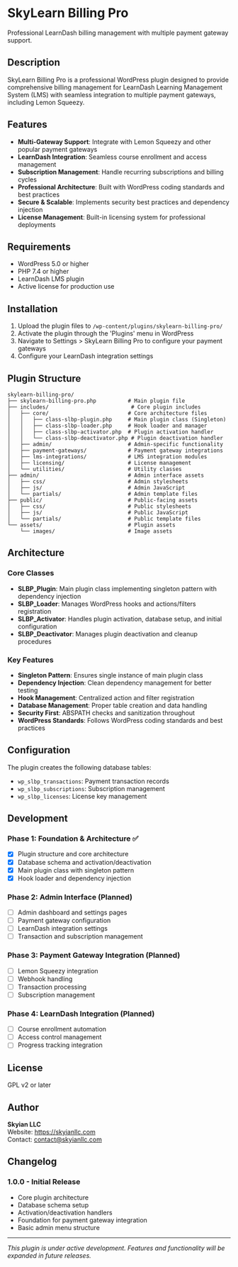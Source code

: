 # SkyLearn Billing Pro

Professional LearnDash billing management with multiple payment gateway support.

## Description

SkyLearn Billing Pro is a professional WordPress plugin designed to provide comprehensive billing management for LearnDash Learning Management System (LMS) with seamless integration to multiple payment gateways, including Lemon Squeezy.

## Features

- **Multi-Gateway Support**: Integrate with Lemon Squeezy and other popular payment gateways
- **LearnDash Integration**: Seamless course enrollment and access management
- **Subscription Management**: Handle recurring subscriptions and billing cycles
- **Professional Architecture**: Built with WordPress coding standards and best practices
- **Secure & Scalable**: Implements security best practices and dependency injection
- **License Management**: Built-in licensing system for professional deployments

## Requirements

- WordPress 5.0 or higher
- PHP 7.4 or higher
- LearnDash LMS plugin
- Active license for production use

## Installation

1. Upload the plugin files to `/wp-content/plugins/skylearn-billing-pro/`
2. Activate the plugin through the 'Plugins' menu in WordPress
3. Navigate to Settings > SkyLearn Billing Pro to configure your payment gateways
4. Configure your LearnDash integration settings

## Plugin Structure

```
skylearn-billing-pro/
├── skylearn-billing-pro.php          # Main plugin file
├── includes/                          # Core plugin includes
│   ├── core/                         # Core architecture files
│   │   ├── class-slbp-plugin.php     # Main plugin class (Singleton)
│   │   ├── class-slbp-loader.php     # Hook loader and manager
│   │   ├── class-slbp-activator.php  # Plugin activation handler
│   │   └── class-slbp-deactivator.php # Plugin deactivation handler
│   ├── admin/                        # Admin-specific functionality
│   ├── payment-gateways/             # Payment gateway integrations
│   ├── lms-integrations/             # LMS integration modules
│   ├── licensing/                    # License management
│   └── utilities/                    # Utility classes
├── admin/                            # Admin interface assets
│   ├── css/                          # Admin stylesheets
│   ├── js/                           # Admin JavaScript
│   └── partials/                     # Admin template files
├── public/                           # Public-facing assets
│   ├── css/                          # Public stylesheets
│   ├── js/                           # Public JavaScript
│   └── partials/                     # Public template files
└── assets/                           # Plugin assets
    └── images/                       # Image assets
```

## Architecture

### Core Classes

- **SLBP_Plugin**: Main plugin class implementing singleton pattern with dependency injection
- **SLBP_Loader**: Manages WordPress hooks and actions/filters registration
- **SLBP_Activator**: Handles plugin activation, database setup, and initial configuration
- **SLBP_Deactivator**: Manages plugin deactivation and cleanup procedures

### Key Features

- **Singleton Pattern**: Ensures single instance of main plugin class
- **Dependency Injection**: Clean dependency management for better testing
- **Hook Management**: Centralized action and filter registration
- **Database Management**: Proper table creation and data handling
- **Security First**: ABSPATH checks and sanitization throughout
- **WordPress Standards**: Follows WordPress coding standards and best practices

## Configuration

The plugin creates the following database tables:

- `wp_slbp_transactions`: Payment transaction records
- `wp_slbp_subscriptions`: Subscription management
- `wp_slbp_licenses`: License key management

## Development

### Phase 1: Foundation & Architecture ✅
- [x] Plugin structure and core architecture
- [x] Database schema and activation/deactivation
- [x] Main plugin class with singleton pattern
- [x] Hook loader and dependency injection

### Phase 2: Admin Interface (Planned)
- [ ] Admin dashboard and settings pages
- [ ] Payment gateway configuration
- [ ] LearnDash integration settings
- [ ] Transaction and subscription management

### Phase 3: Payment Gateway Integration (Planned)
- [ ] Lemon Squeezy integration
- [ ] Webhook handling
- [ ] Transaction processing
- [ ] Subscription management

### Phase 4: LearnDash Integration (Planned)
- [ ] Course enrollment automation
- [ ] Access control management
- [ ] Progress tracking integration

## License

GPL v2 or later

## Author

**Skyian LLC**  
Website: https://skyianllc.com  
Contact: contact@skyianllc.com

## Changelog

### 1.0.0 - Initial Release
- Core plugin architecture
- Database schema setup
- Activation/deactivation handlers
- Foundation for payment gateway integration
- Basic admin menu structure

---

*This plugin is under active development. Features and functionality will be expanded in future releases.*
